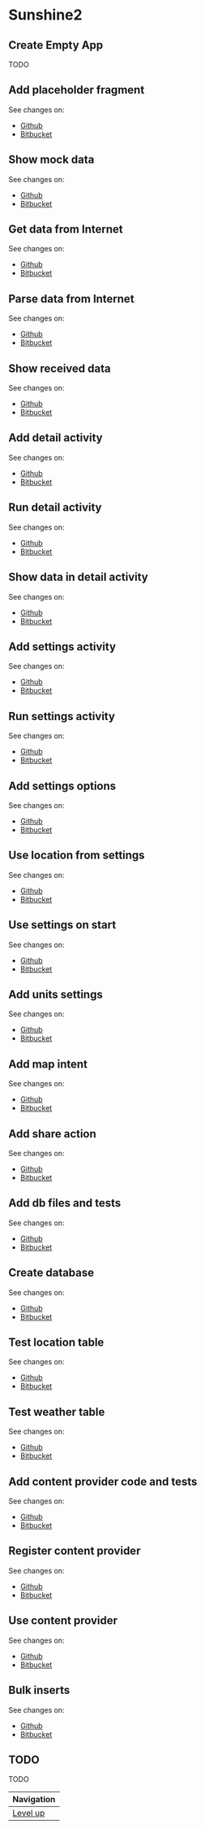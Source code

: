 # Sunshine2 #

## Create Empty App ##

TODO

## Add placeholder fragment ##

See changes on:

* [Github](https://github.com/marbug/courses-udacity-developing-android-apps/compare/sunshine2_v1.0.0_add-empty-activity...sunshine2_v1.0.1_add-placeholder-fragment)
* [Bitbucket](https://bitbucket.org/marbug/courses-udacity-developing-android-apps/branches/compare/sunshine2_v1.0.1_add-placeholder-fragment%0Dsunshine2_v1.0.0_add-empty-activity?w=1#diff)

## Show mock data ##

See changes on:

* [Github](https://github.com/marbug/courses-udacity-developing-android-apps/compare/sunshine2_v1.0.1_add-placeholder-fragment...sunshine2_v1.0.2_show-mock-data)
* [Bitbucket](https://bitbucket.org/marbug/courses-udacity-developing-android-apps/branches/compare/sunshine2_v1.0.2_show-mock-data%0Dsunshine2_v1.0.1_add-placeholder-fragment?w=1#diff)

## Get data from Internet ##

See changes on:

* [Github](https://github.com/marbug/courses-udacity-developing-android-apps/compare/sunshine2_v1.0.2_show-mock-data...sunshine2_v1.1.0_get-data-from-internet)
* [Bitbucket](https://bitbucket.org/marbug/courses-udacity-developing-android-apps/branches/compare/sunshine2_v1.1.0_get-data-from-internet%0Dsunshine2_v1.0.2_show-mock-data?w=1#diff)

## Parse data from Internet ##

See changes on:

* [Github](https://github.com/marbug/courses-udacity-developing-android-apps/compare/sunshine2_v1.1.0_get-data-from-internet...sunshine2_v1.1.1_parse-received-data)
* [Bitbucket](https://bitbucket.org/marbug/courses-udacity-developing-android-apps/branches/compare/sunshine2_v1.1.1_parse-received-data%0Dsunshine2_v1.1.0_get-data-from-internet?w=1#diff)

## Show received data ##

See changes on:

* [Github](https://github.com/marbug/courses-udacity-developing-android-apps/compare/sunshine2_v1.1.1_parse-received-data...sunshine2_v1.1.2_show-received-data)
* [Bitbucket](https://bitbucket.org/marbug/courses-udacity-developing-android-apps/branches/compare/sunshine2_v1.1.2_show-received-data%0Dsunshine2_v1.1.1_parse-received-data?w=1#diff)

## Add detail activity ##

See changes on:

* [Github](https://github.com/marbug/courses-udacity-developing-android-apps/compare/sunshine2_v1.1.2_show-received-data...sunshine2_v1.2.0_add-detail-activity)
* [Bitbucket](https://bitbucket.org/marbug/courses-udacity-developing-android-apps/branches/compare/sunshine2_v1.2.0_add-detail-activity%0Dsunshine2_v1.1.2_show-received-data?w=1#diff)

## Run detail activity ##

See changes on:

* [Github](https://github.com/marbug/courses-udacity-developing-android-apps/compare/sunshine2_v1.2.0_add-detail-activity...sunshine2_v1.2.1_run-detail-activity)
* [Bitbucket](https://bitbucket.org/marbug/courses-udacity-developing-android-apps/branches/compare/sunshine2_v1.2.1_run-detail-activity%0Dsunshine2_v1.2.0_add-detail-activity?w=1#diff)

## Show data in detail activity ##

See changes on:

* [Github](https://github.com/marbug/courses-udacity-developing-android-apps/compare/sunshine2_v1.2.1_run-detail-activity...sunshine2_v1.2.2_show-data-in-detail-activity)
* [Bitbucket](https://bitbucket.org/marbug/courses-udacity-developing-android-apps/branches/compare/sunshine2_v1.2.2_show-data-in-detail-activity%0Dsunshine2_v1.2.1_run-detail-activity?w=1#diff)

## Add settings activity ##

See changes on:

* [Github](https://github.com/marbug/courses-udacity-developing-android-apps/compare/sunshine2_v1.2.2_show-data-in-detail-activity...sunshine2_v1.3.0_add-settings-activity)
* [Bitbucket](https://bitbucket.org/marbug/courses-udacity-developing-android-apps/branches/compare/sunshine2_v1.3.0_add-settings-activity%0Dsunshine2_v1.2.2_show-data-in-detail-activity?w=1#diff)

## Run settings activity ##

See changes on:

* [Github](https://github.com/marbug/courses-udacity-developing-android-apps/compare/sunshine2_v1.3.0_add-settings-activity...sunshine2_v1.3.1_run-settings-activity)
* [Bitbucket](https://bitbucket.org/marbug/courses-udacity-developing-android-apps/branches/compare/sunshine2_v1.3.1_run-settings-activity%0Dsunshine2_v1.3.0_add-settings-activity?w=1#diff)

## Add settings options ##

See changes on:

* [Github](https://github.com/marbug/courses-udacity-developing-android-apps/compare/sunshine2_v1.3.1_run-settings-activity...sunshine2_v1.3.2_add-settings-options)
* [Bitbucket](https://bitbucket.org/marbug/courses-udacity-developing-android-apps/branches/compare/sunshine2_v1.3.2_add-settings-options%0Dsunshine2_v1.3.1_run-settings-activity?w=1#diff)

## Use location from settings ##

See changes on:

* [Github](https://github.com/marbug/courses-udacity-developing-android-apps/compare/sunshine2_v1.3.2_add-settings-options...sunshine2_v1.3.3_use-location-from-settings)
* [Bitbucket](https://bitbucket.org/marbug/courses-udacity-developing-android-apps/branches/compare/sunshine2_v1.3.3_use-location-from-settings%0Dsunshine2_v1.3.2_add-settings-options?w=1#diff)

## Use settings on start ##

See changes on:

* [Github](https://github.com/marbug/courses-udacity-developing-android-apps/compare/sunshine2_v1.3.3_use-location-from-settings...sunshine2_v1.3.4_use-settings-on-start)
* [Bitbucket](https://bitbucket.org/marbug/courses-udacity-developing-android-apps/branches/compare/sunshine2_v1.3.4_use-settings-on-start%0Dsunshine2_v1.3.3_use-location-from-settings?w=1#diff)

## Add units settings ##

See changes on:

* [Github](https://github.com/marbug/courses-udacity-developing-android-apps/compare/sunshine2_v1.3.4_use-settings-on-start...sunshine2_v1.3.5_add-units-settings)
* [Bitbucket](https://bitbucket.org/marbug/courses-udacity-developing-android-apps/branches/compare/sunshine2_v1.3.5_add-units-settings%0Dsunshine2_v1.3.4_use-settings-on-start?w=1#diff)

## Add map intent ##

See changes on:

* [Github](https://github.com/marbug/courses-udacity-developing-android-apps/compare/sunshine2_v1.3.5_add-units-settings...sunshine2_v1.3.6_add-map-intent)
* [Bitbucket](https://bitbucket.org/marbug/courses-udacity-developing-android-apps/branches/compare/sunshine2_v1.3.6_add-map-intent%0Dsunshine2_v1.3.5_add-units-settings?w=1#diff)

## Add share action ##

See changes on:

* [Github](https://github.com/marbug/courses-udacity-developing-android-apps/compare/sunshine2_v1.3.6_add-map-intent...sunshine2_v1.3.7_add-share-action)
* [Bitbucket](https://bitbucket.org/marbug/courses-udacity-developing-android-apps/branches/compare/sunshine2_v1.3.7_add-share-action%0Dsunshine2_v1.3.6_add-map-intent?w=1#diff)

## Add db files and tests ##

See changes on:

* [Github](https://github.com/marbug/courses-udacity-developing-android-apps/compare/sunshine2_v1.3.7_add-share-action...sunshine2_v1.4.0_add-db-files-and-tests)
* [Bitbucket](https://bitbucket.org/marbug/courses-udacity-developing-android-apps/branches/compare/sunshine2_v1.4.0_add-db-files-and-tests%0Dsunshine2_v1.3.7_add-share-action?w=1#diff)

## Create database ##

See changes on:

* [Github](https://github.com/marbug/courses-udacity-developing-android-apps/compare/sunshine2_v1.4.0_add-db-files-and-tests...sunshine2_v1.4.1_create-database)
* [Bitbucket](https://bitbucket.org/marbug/courses-udacity-developing-android-apps/branches/compare/sunshine2_v1.4.1_create-database%0Dsunshine2_v1.4.0_add-db-files-and-tests?w=1#diff)

## Test location table ##

See changes on:

* [Github](https://github.com/marbug/courses-udacity-developing-android-apps/compare/sunshine2_v1.4.1_create-database...sunshine2_v1.4.2_test-location-table)
* [Bitbucket](https://bitbucket.org/marbug/courses-udacity-developing-android-apps/branches/compare/sunshine2_v1.4.2_test-location-table%0Dsunshine2_v1.4.1_create-database?w=1#diff)

## Test weather table ##

See changes on:

* [Github](https://github.com/marbug/courses-udacity-developing-android-apps/compare/sunshine2_v1.4.2_test-location-table...sunshine2_v1.4.3_test-weather-table)
* [Bitbucket](https://bitbucket.org/marbug/courses-udacity-developing-android-apps/branches/compare/sunshine2_v1.4.3_test-weather-table%0Dsunshine2_v1.4.2_test-location-table?w=1#diff)

## Add content provider code and tests ##

See changes on:

* [Github](https://github.com/marbug/courses-udacity-developing-android-apps/compare/sunshine2_v1.4.3_test-weather-table...sunshine2_v1.4.4_add-content-provider)
* [Bitbucket](https://bitbucket.org/marbug/courses-udacity-developing-android-apps/branches/compare/sunshine2_v1.4.4_add-content-provider%0Dsunshine2_v1.4.3_test-weather-table?w=1#diff)

## Register content provider ##

See changes on:

* [Github](https://github.com/marbug/courses-udacity-developing-android-apps/compare/sunshine2_v1.4.4_add-content-provider...sunshine2_v1.4.5_register-content-provider)
* [Bitbucket](https://bitbucket.org/marbug/courses-udacity-developing-android-apps/branches/compare/sunshine2_v1.4.5_register-content-provider%0Dsunshine2_v1.4.4_add-content-provider?w=1#diff)

## Use content provider ##

See changes on:

* [Github](https://github.com/marbug/courses-udacity-developing-android-apps/compare/sunshine2_v1.4.5_register-content-provider...sunshine2_v1.4.6_use-content-provider)
* [Bitbucket](https://bitbucket.org/marbug/courses-udacity-developing-android-apps/branches/compare/sunshine2_v1.4.6_use-content-provider%0Dsunshine2_v1.4.5_register-content-provider?w=1#diff)

## Bulk inserts ##

See changes on:

* [Github](https://github.com/marbug/courses-udacity-developing-android-apps/compare/sunshine2_v1.4.6_use-content-provider...sunshine2_v1.4.7_bulk-inserts)
* [Bitbucket](https://bitbucket.org/marbug/courses-udacity-developing-android-apps/branches/compare/sunshine2_v1.4.7_bulk-inserts%0Dsunshine2_v1.4.6_use-content-provider?w=1#diff)

## TODO ##

TODO

| Navigation               |
| ------------------------ |
| [Level up](../README.md) |
